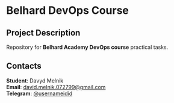 # Belhard DevOps Course

## Project Description
Repository for **Belhard Academy DevOps course** practical tasks.

## Contacts
**Student**: Davyd Melnik  
**Email**: [david.melnik.072799@gmail.com](mailto:david.melnik.072799@gmail.com)  
**Telegram**: [@usernameidid](https://t.me/usernameidid)  
